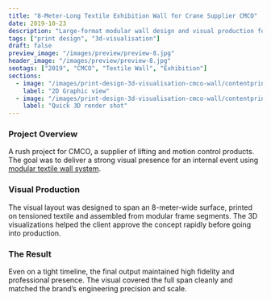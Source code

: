 ```yaml
---
title: "8-Meter-Long Textile Exhibition Wall for Crane Supplier CMCO"
date: 2019-10-23
description: "Large-format modular wall design and visual production for a logistics equipment company."
tags: ["print design", "3d-visualisation"]
draft: false
preview_image: "/images/preview/preview-8.jpg"
header_image: "/images/preview/preview-8.jpg"
seotags: ["2019", "CMCO", "Textile Wall", "Exhibition"]
sections:
  - image: "/images/print-design-3d-visualisation-cmco-wall/contentprint-design-3d-visualisation-cmco-wall-1.jpg"
    label: "2D Graphic view"
  - image: "/images/print-design-3d-visualisation-cmco-wall/contentprint-design-3d-visualisation-cmco-wall-2.jpg"
    label: "Quick 3D render shot"
---
```


### Project Overview

A rush project for CMCO, a supplier of lifting and motion control products. The goal was to deliver a strong visual presence for an internal event using [modular textile wall system](https://t3works.sk).

### Visual Production

The visual layout was designed to span an 8-meter-wide surface, printed on tensioned textile and assembled from modular frame segments. The 3D visualizations helped the client approve the concept rapidly before going into production.

### The Result

Even on a tight timeline, the final output maintained high fidelity and professional presence. The visual covered the full span cleanly and matched the brand’s engineering precision and scale.
